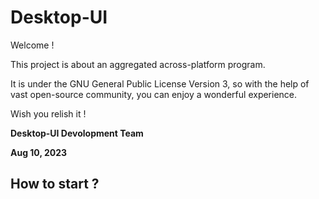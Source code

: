 # Desktop-UI

Welcome !

This project is about an aggregated across-platform program.

It is under the GNU General Public License Version 3, so with the help of vast open-source community, you can enjoy a wonderful experience.

Wish you relish it !

**Desktop-UI Devolopment Team**

**Aug 10, 2023**

## How to start ?
